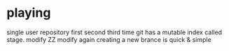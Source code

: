# playing
single user repository
first
second
third time
git has a mutable index called stage.
modify ZZ
modify again
creating a new brance is quick & simple
